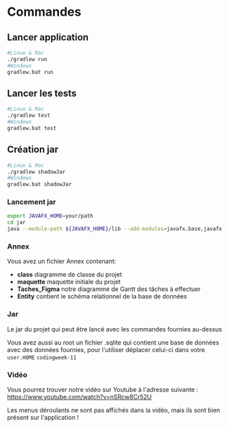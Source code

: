 
# Commandes
## Lancer application
```bash
#Linux & Mac
./gradlew run 
#Windows
gradlew.bat run
```

## Lancer les tests
```bash
#Linux & Mac
./gradlew test
#Windows
gradlew.bat test
```

## Création jar 
```bash
#Linux & Mac
./gradlew shadowJar
#Windows
gradlew.bat shadowJar
```

### Lancement jar
```bash
export JAVAFX_HOME=your/path
cd jar
java --module-path ${JAVAFX_HOME}/lib --add-modules=javafx.base,javafx.controls,javafx.fxml --add-opens java.base/java.lang=ALL-UNNAMED -jar codingweek-1.0-all.jar 
```



### Annex
Vous avez un fichier Annex contenant:
- **class** diagramme de classe du projet
- **maquette** maquette initiale du projet
- **Taches_Figma** notre diagramme de Gantt des tâches à effectuer
- **Entity** contient le schéma relationnel de la base de données


### Jar
Le jar du projet qui peut être lancé avec les commandes fournies au-dessus

Vous avez aussi au root un fichier .sqlite qui contient une base de données avec des données fournies, pour l'utiliser déplacer celui-ci dans votre `user.HOME` `codingweek-11`



### Vidéo
Vous pourrez trouver notre vidéo sur Youtube à l'adresse suivante : 
https://www.youtube.com/watch?v=nSRcw8Cr52U

Les menus déroulants ne sont pas affichés dans la vidéo, mais ils sont bien présent sur l'application !
